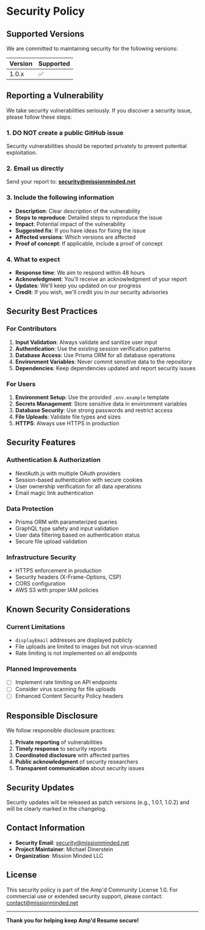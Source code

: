# Security Policy

## Supported Versions

We are committed to maintaining security for the following versions:

| Version | Supported          |
| ------- | ------------------ |
| 1.0.x   | :white_check_mark: |

## Reporting a Vulnerability

We take security vulnerabilities seriously. If you discover a security issue, please follow these
steps:

### 1. **DO NOT** create a public GitHub issue

Security vulnerabilities should be reported privately to prevent potential exploitation.

### 2. **Email us directly**

Send your report to: **security@missionminded.net**

### 3. **Include the following information**

- **Description**: Clear description of the vulnerability
- **Steps to reproduce**: Detailed steps to reproduce the issue
- **Impact**: Potential impact of the vulnerability
- **Suggested fix**: If you have ideas for fixing the issue
- **Affected versions**: Which versions are affected
- **Proof of concept**: If applicable, include a proof of concept

### 4. **What to expect**

- **Response time**: We aim to respond within 48 hours
- **Acknowledgment**: You'll receive an acknowledgment of your report
- **Updates**: We'll keep you updated on our progress
- **Credit**: If you wish, we'll credit you in our security advisories

## Security Best Practices

### For Contributors

1. **Input Validation**: Always validate and sanitize user input
2. **Authentication**: Use the existing session verification patterns
3. **Database Access**: Use Prisma ORM for all database operations
4. **Environment Variables**: Never commit sensitive data to the repository
5. **Dependencies**: Keep dependencies updated and report security issues

### For Users

1. **Environment Setup**: Use the provided `.env.example` template
2. **Secrets Management**: Store sensitive data in environment variables
3. **Database Security**: Use strong passwords and restrict access
4. **File Uploads**: Validate file types and sizes
5. **HTTPS**: Always use HTTPS in production

## Security Features

### Authentication & Authorization

- NextAuth.js with multiple OAuth providers
- Session-based authentication with secure cookies
- User ownership verification for all data operations
- Email magic link authentication

### Data Protection

- Prisma ORM with parameterized queries
- GraphQL type safety and input validation
- User data filtering based on authentication status
- Secure file upload validation

### Infrastructure Security

- HTTPS enforcement in production
- Security headers (X-Frame-Options, CSP)
- CORS configuration
- AWS S3 with proper IAM policies

## Known Security Considerations

### Current Limitations

- `displayEmail` addresses are displayed publicly
- File uploads are limited to images but not virus-scanned
- Rate limiting is not implemented on all endpoints

### Planned Improvements

- [ ] Implement rate limiting on API endpoints
- [ ] Consider virus scanning for file uploads
- [ ] Enhanced Content Security Policy headers

## Responsible Disclosure

We follow responsible disclosure practices:

1. **Private reporting** of vulnerabilities
2. **Timely response** to security reports
3. **Coordinated disclosure** with affected parties
4. **Public acknowledgment** of security researchers
5. **Transparent communication** about security issues

## Security Updates

Security updates will be released as patch versions (e.g., 1.0.1, 1.0.2) and will be clearly marked
in the changelog.

## Contact Information

- **Security Email**: security@missionminded.net
- **Project Maintainer**: Michael Dinerstein
- **Organization**: Mission Minded LLC

## License

This security policy is part of the Amp'd Community License 1.0. For commercial use or extended
security support, please contact: contact@missionminded.net

---

**Thank you for helping keep Amp'd Resume secure!**
